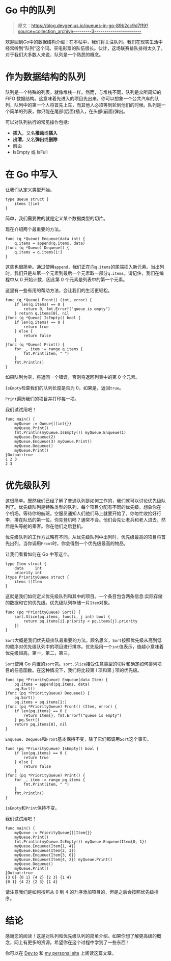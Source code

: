 # Go 中的队列

> 原文：<https://blog.devgenius.io/queues-in-go-89b2cc9d7ff9?source=collection_archive---------3----------------------->

欢迎回到*Go*中的数据结构介绍！在本帖中，我们将关注队列。我们在现实生活中经常听到“队列”这个词。买电影票的队伍很长。伙计，这场联赛排队排得太久了。对于我们大多数人来说，队列是一个熟悉的概念。

# 作为数据结构的队列

队列是一个特殊的列表，就像堆栈一样。然而，与堆栈不同，队列是众所周知的 FIFO 数据结构。这意味着先进入的项目先出来。你可以想象一个公共汽车的队列，队列中的第一个人将首先上车，而其他人必须等到轮到他们的时候。队列是一个简单的列表，你只能在尾部(后面)插入，在头部(前面)弹出。

可以对队列执行的常见操作包括:

*   **插入**，又名**推动**或**插入**
*   **出清**，又名**弹出**或**删除**
*   前面
*   IsEmpty 或 IsFull

# 在 Go 中写入

让我们从定义类型开始。

```
type Queue struct {
    items []int
}
```

简单，我们需要做的就是定义某个数据类型的切片。

现在介绍两个最重要的方法。

```
func (q *Queue) Enqueue(data int) {
    q.items = append(q.items, data)
}func (q *Queue) Dequeue() {
    q.items = q.items[1:]
}
```

这些也很简单。通过使用`append`，我们正在向`q.items`的尾端插入新元素。当出列时，我们只是从第一个元素到最后一个元素取一部分`q.items`。请记住，我们在编程中从 0 开始计数，因此第 0 个元素是列表中的第一个元素。

这里有一些有用的帮助方法，会让我们的生活更轻松。

```
func (q *Queue) Front() (int, error) {
    if len(q.items) == 0 {
        return 0, fmt.Errorf("queue is empty")
    } return q.items[0], nil
}func (q *Queue) IsEmpty() bool {
    if len(q.items) == 0 {
        return true
    } else {
        return false
    }
}func (q *Queue) Print() {
    for _, item := range q.items {
        fmt.Print(item, " ")
    }
    fmt.Println()
}
```

如果队列为空，将返回一个错误，否则将返回列表中的第 0 个元素。

`IsEmpty`检查我们的队列长度是否为 0，如果是，返回`true`。

`Print`遍历我们的项目并打印每一项。

我们试试用吧！

```
func main() {
    myQueue := Queue{[]int{}}
    myQueue.Print()
    fmt.Println(myQueue.IsEmpty()) myQueue.Enqueue(1)
    myQueue.Enqueue(2)
    myQueue.Enqueue(3) myQueue.Print()
    myQueue.Dequeue()
    myQueue.Print()
}Output:true
1 2 3
2 3
```

# 优先级队列

这很简单。既然我们已经了解了普通队列是如何工作的，我们就可以讨论优先级队列了。优先级队列是特殊类型的队列，每个项目分配有不同的优先级。想象你在一个机场，等待你的航班。空服员通知人们他们马上就要开始了。你匆忙收拾好行李，排在队伍的第一位。你先登机吗？通常不会。他们会先让老兵和老人进去，然后是头等舱的乘客。你在他们之后登机。

优先级队列的工作方式略有不同。从优先级队列中出列时，优先级最高的项目将首先出列。当你调用`Front`时，你会得到一个优先级最高的物品。

让我们看看如何在 Go 中写这个。

```
type Item struct {
    data     int
    priority int
}type PriorityQueue struct {
    items []Item
}
```

这就是我们如何定义优先级队列和其中的项目。一个条目包含两条信息:实际存储的数据和它的优先级。优先级队列存储一片`Item`对象。

```
func (pq *PriorityQueue) Sort() {
    sort.Slice(pq.items, func(i, j int) bool {
        return pq.items[i].priority < pq.items[j].priority
    })
}
```

`Sort`大概是我们优先级排队最重要的方法。顾名思义，`Sort`按照优先级从高到低的顺序对优先级队列中的项目进行排序。优先级用一个`int`值表示，值越小意味着优先级越高。第一，第二，第三。

`Sort`使用 Go 内置的`sort`包。`sort.Slice`接受任意类型的切片和确定如何排列项目的任意函数。在这种情况下，我们将比较第 I 项和第 j 项的优先级。

```
func (pq *PriorityQueue) Enqueue(data Item) {
    pq.items = append(pq.items, data)
    pq.Sort()
}func (pq *PriorityQueue) Dequeue() {
    pq.Sort()
    pq.items = pq.items[1:]
}func (pq *PriorityQueue) Front() (Item, error) {
    if len(pq.items) == 0 {
        return Item{}, fmt.Errorf("queue is empty")
    } pq.Sort()
    return pq.items[0], nil
}
```

`Enqueue`、`Dequeue`和`Front`基本保持不变，除了它们都调用`Sort`这个事实。

```
func (pq *PriorityQueue) IsEmpty() bool {
    if len(pq.items) == 0 {
        return true
    } else {
        return false
    }
}func (pq *PriorityQueue) Print() {
    for _, item := range pq.items {
        fmt.Print(item, " ")
    }
    fmt.Println()
}
```

`IsEmpty`和`Print`保持不变。

我们试试用吧！

```
func main() {
    myQueue := PriorityQueue{[]Item{}}
    myQueue.Print()
    fmt.Println(myQueue.IsEmpty()) myQueue.Enqueue(Item{0, 1})
    myQueue.Enqueue(Item{1, 4})
    myQueue.Enqueue(Item{2, 3})
    myQueue.Enqueue(Item{3, 0})
    myQueue.Enqueue(Item{4, 2}) myQueue.Print()
    myQueue.Dequeue()
    myQueue.Print()
}Output:true
{3 0} {0 1} {4 2} {2 3} {1 4} 
{0 1} {4 2} {2 3} {1 4}
```

请注意我们是如何按照从 0 到 4 的升序添加项目的，但是之后会按照优先级排序。

# 结论

感谢您的阅读！这是对队列和优先级队列的简单介绍。如果你想了解更高级的概念，网上有更多的资源。希望你在这个过程中学到了一些东西！

你可以在 [Dev.to](https://dev.to/jpoly1219/queues-in-go-22i9) 和 [my personal site](https://jpoly1219.github.io) 上阅读这篇文章。